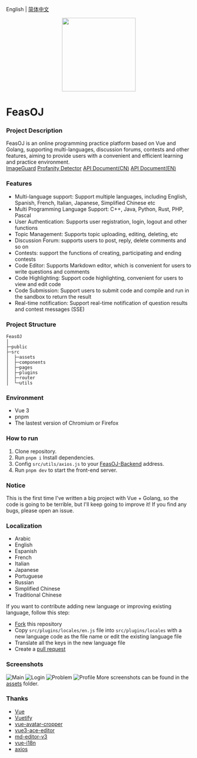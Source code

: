 English | [简体中文](README_CN.md)
<p align="center">
    <a href="https://github.com/ClaretWheel1481/FeasOJ">
        <img src="public/logo.png" height="200"/>
    </a>
</p>

# FeasOJ
### Project Description
FeasOJ is an online programming practice platform based on Vue and Golang, supporting multi-languages, discussion forums, contests and other features, aiming to provide users with a convenient and efficient learning and practice environment.
<br>
[ImageGuard](https://github.com/ClaretWheel1481/ImageGuard)
[Profanity Detector](https://github.com/ClaretWheel1481/ProfanityDetector)
[API Document(CN)](https://claret-feasoj.apifox.cn)
[API Document(EN)](https://claret-feasoj.apifox.cn/en/)

### Features
- Multi-language support: Support multiple languages, including English, Spanish, French, Italian, Japanese, Simplified Chinese etc
- Multi Programming Language Support: C++, Java, Python, Rust, PHP, Pascal
- User Authentication: Supports user registration, login, logout and other functions
- Topic Management: Supports topic uploading, editing, deleting, etc
- Discussion Forum: supports users to post, reply, delete comments and so on
- Contests: support the functions of creating, participating and ending contests
- Code Editor: Supports Markdown editor, which is convenient for users to write questions and comments
- Code Highlighting: Support code highlighting, convenient for users to view and edit code
- Code Submission: Support users to submit code and compile and run in the sandbox to return the result
- Real-time notification: Support real-time notification of question results and contest messages (SSE)

### Project Structure
```
FeasOJ
│ 
├─public
├─src
│  ├─assets
│  ├─components
│  ├─pages
│  ├─plugins
│  ├─router
│  └─utils
```

### Environment
- Vue 3
- pnpm
- The lastest version of Chromium or Firefox

### How to run
1. Clone repository.
2. Run `pnpm i` Install dependencies.
3. Config `src/utils/axios.js` to your [FeasOJ-Backend](https://github.com/ClaretWheel1481/FeasOJ-Backend) address.
4. Run `pnpm dev` to start the front-end server.

### Notice
This is the first time I've written a big project with Vue + Golang, so the code is going to be terrible, but I'll keep going to improve it!
If you find any bugs, please open an issue.

### Localization
- Arabic
- English
- Espanish
- French
- Italian
- Japanese
- Portuguese
- Russian
- Simplified Chinese
- Traditional Chinese

If you want to contribute adding new language or improving existing language, follow this step:
- [Fork](https://github.com/ClaretWheel1481/FeasOJ/fork) this repository
- Copy `src/plugins/locales/en.js` file into `src/plugins/locales` with a new language code as the file name or edit the existing language file
- Translate all the keys in the new language file
- Create a [pull request](https://github.com/ClaretWheel1481/FeasOJ/pulls)

### Screenshots
![Main](/assets/Main.png)
![Login](/assets/Login.png)
![Problem](/assets/Problem.png)
![Profile](/assets/Profile.png)
More screenshots can be found in the [assets](/assets) folder.

### Thanks
- [Vue](https://github.com/vuejs/vue)
- [Vuetify](https://github.com/vuetifyjs/vuetify)
- [vue-avatar-cropper](https://github.com/overtrue/vue-avatar-cropper)
- [vue3-ace-editor](https://github.com/CarterLi/vue3-ace-editor)
- [md-editor-v3](https://github.com/imzbf/md-editor-v3)
- [vue-i18n](https://github.com/intlify/vue-i18n)
- [axios](https://github.com/axios/axios)
